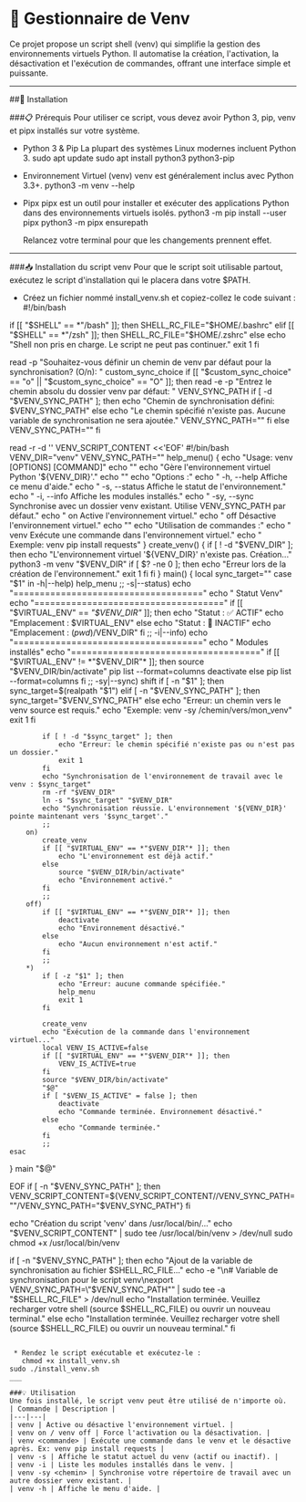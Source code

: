 
# 🐍 Gestionnaire de Venv
Ce projet propose un script shell (venv) qui simplifie la gestion des environnements virtuels Python. Il automatise la création, l'activation, la désactivation et l'exécution de commandes, offrant une interface simple et puissante.
___

##🚀 Installation

###📋 Prérequis
Pour utiliser ce script, vous devez avoir Python 3, pip, venv et pipx installés sur votre système.
 * Python 3 & Pip
   La plupart des systèmes Linux modernes incluent Python 3.
   sudo apt update
sudo apt install python3 python3-pip

 * Environnement Virtuel (venv)
   venv est généralement inclus avec Python 3.3+.
   python3 -m venv --help

 * Pipx
   pipx est un outil pour installer et exécuter des applications Python dans des environnements virtuels isolés.
   python3 -m pip install --user pipx
python3 -m pipx ensurepath

   Relancez votre terminal pour que les changements prennent effet.

___

###📥 Installation du script venv
Pour que le script soit utilisable partout, exécutez le script d'installation qui le placera dans votre $PATH.
 * Créez un fichier nommé install_venv.sh et copiez-collez le code suivant :
   #!/bin/bash

if [[ "$SHELL" == *"/bash" ]]; then
    SHELL_RC_FILE="$HOME/.bashrc"
elif [[ "$SHELL" == *"/zsh" ]]; then
    SHELL_RC_FILE="$HOME/.zshrc"
else
    echo "Shell non pris en charge. Le script ne peut pas continuer."
    exit 1
fi

read -p "Souhaitez-vous définir un chemin de venv par défaut pour la synchronisation? (O/n): " custom_sync_choice
if [[ "$custom_sync_choice" == "o" || "$custom_sync_choice" == "O" ]]; then
    read -e -p "Entrez le chemin absolu du dossier venv par défaut: " VENV_SYNC_PATH
    if [ -d "$VENV_SYNC_PATH" ]; then
        echo "Chemin de synchronisation défini: $VENV_SYNC_PATH"
    else
        echo "Le chemin spécifié n'existe pas. Aucune variable de synchronisation ne sera ajoutée."
        VENV_SYNC_PATH=""
    fi
else
    VENV_SYNC_PATH=""
fi

read -r -d '' VENV_SCRIPT_CONTENT <<'EOF'
#!/bin/bash
VENV_DIR="venv"
VENV_SYNC_PATH="" 
help_menu() {
    echo "Usage: venv [OPTIONS] [COMMAND]"
    echo ""
    echo "Gère l'environnement virtuel Python '${VENV_DIR}'."
    echo ""
    echo "Options :"
    echo "  -h, --help       Affiche ce menu d'aide."
    echo "  -s, --status     Affiche le statut de l'environnement."
    echo "  -i, --info       Affiche les modules installés."
    echo "  -sy, --sync      Synchronise avec un dossier venv existant. Utilise VENV_SYNC_PATH par défaut."
    echo "  on               Active l'environnement virtuel."
    echo "  off              Désactive l'environnement virtuel."
    echo ""
    echo "Utilisation de commandes :"
    echo "  venv <commande>  Exécute une commande dans l'environnement virtuel."
    echo "  Exemple: venv pip install requests"
}
create_venv() {
    if [ ! -d "$VENV_DIR" ]; then
        echo "L'environnement virtuel '${VENV_DIR}' n'existe pas. Création..."
        python3 -m venv "$VENV_DIR"
        if [ $? -ne 0 ]; then
            echo "Erreur lors de la création de l'environnement."
            exit 1
        fi
    fi
}
main() {
    local sync_target=""
    case "$1" in
        -h|--help)
            help_menu
            ;;
        -s|--status)
            echo "===================================="
            echo "  Statut Venv"
            echo "===================================="
            if [[ "$VIRTUAL_ENV" == *"$VENV_DIR"* ]]; then
                echo "Statut : ✅ ACTIF"
                echo "Emplacement : $VIRTUAL_ENV"
            else
                echo "Statut : 🔴 INACTIF"
                echo "Emplacement : $(pwd)/$VENV_DIR"
            fi
            ;;
        -i|--info)
            echo "===================================="
            echo "  Modules installés"
            echo "===================================="
            if [[ "$VIRTUAL_ENV" != *"$VENV_DIR"* ]]; then
                source "$VENV_DIR/bin/activate"
                pip list --format=columns
                deactivate
            else
                pip list --format=columns
            fi
            ;;
        -sy|--sync)
            shift
            if [ -n "$1" ]; then
                sync_target=$(realpath "$1")
            elif [ -n "$VENV_SYNC_PATH" ]; then
                sync_target="$VENV_SYNC_PATH"
            else
                echo "Erreur: un chemin vers le venv source est requis."
                echo "Exemple: venv -sy /chemin/vers/mon_venv"
                exit 1
            fi

            if [ ! -d "$sync_target" ]; then
                echo "Erreur: le chemin spécifié n'existe pas ou n'est pas un dossier."
                exit 1
            fi
            echo "Synchronisation de l'environnement de travail avec le venv : $sync_target"
            rm -rf "$VENV_DIR"
            ln -s "$sync_target" "$VENV_DIR"
            echo "Synchronisation réussie. L'environnement '${VENV_DIR}' pointe maintenant vers '$sync_target'."
            ;;
        on)
            create_venv
            if [[ "$VIRTUAL_ENV" == *"$VENV_DIR"* ]]; then
                echo "L'environnement est déjà actif."
            else
                source "$VENV_DIR/bin/activate"
                echo "Environnement activé."
            fi
            ;;
        off)
            if [[ "$VIRTUAL_ENV" == *"$VENV_DIR"* ]]; then
                deactivate
                echo "Environnement désactivé."
            else
                echo "Aucun environnement n'est actif."
            fi
            ;;
        *)
            if [ -z "$1" ]; then
                echo "Erreur: aucune commande spécifiée."
                help_menu
                exit 1
            fi

            create_venv
            echo "Exécution de la commande dans l'environnement virtuel..."
            local VENV_IS_ACTIVE=false
            if [[ "$VIRTUAL_ENV" == *"$VENV_DIR"* ]]; then
                VENV_IS_ACTIVE=true
            fi
            source "$VENV_DIR/bin/activate"
            "$@"
            if [ "$VENV_IS_ACTIVE" = false ]; then
                deactivate
                echo "Commande terminée. Environnement désactivé."
            else
                echo "Commande terminée."
            fi
            ;;
    esac
}
main "$@"

EOF
if [ -n "$VENV_SYNC_PATH" ]; then
    VENV_SCRIPT_CONTENT=${VENV_SCRIPT_CONTENT//VENV_SYNC_PATH=""/VENV_SYNC_PATH=\"$VENV_SYNC_PATH\"}
fi

echo "Création du script 'venv' dans /usr/local/bin/..."
echo "$VENV_SCRIPT_CONTENT" | sudo tee /usr/local/bin/venv > /dev/null
sudo chmod +x /usr/local/bin/venv

if [ -n "$VENV_SYNC_PATH" ]; then
    echo "Ajout de la variable de synchronisation au fichier $SHELL_RC_FILE..."
    echo -e "\n# Variable de synchronisation pour le script venv\nexport VENV_SYNC_PATH=\"$VENV_SYNC_PATH\"" | sudo tee -a "$SHELL_RC_FILE" > /dev/null
    echo "Installation terminée. Veuillez recharger votre shell (source $SHELL_RC_FILE) ou ouvrir un nouveau terminal."
else
    echo "Installation terminée. Veuillez recharger votre shell (source $SHELL_RC_FILE) ou ouvrir un nouveau terminal."
fi
```

 * Rendez le script exécutable et exécutez-le :
   chmod +x install_venv.sh
sudo ./install_venv.sh
___

###💡 Utilisation
Une fois installé, le script venv peut être utilisé de n'importe où.
| Commande | Description |
|---|---|
| venv | Active ou désactive l'environnement virtuel. |
| venv on / venv off | Force l'activation ou la désactivation. |
| venv <commande> | Exécute une commande dans le venv et le désactive après. Ex: venv pip install requests |
| venv -s | Affiche le statut actuel du venv (actif ou inactif). |
| venv -i | Liste les modules installés dans le venv. |
| venv -sy <chemin> | Synchronise votre répertoire de travail avec un autre dossier venv existant. |
| venv -h | Affiche le menu d'aide. |

